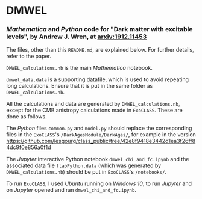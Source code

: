 # DMWEL
### *Mathematica* and *Python* code for "Dark matter with excitable levels", by Andrew J. Wren, at [arxiv:1912.11453](http://arxiv.org/abs/1912.11453)

The files, other than this `README.md`, are explained below. For further details, refer to the paper.

`DMWEL_calculations.nb` is the main *Mathematica* notebook.

`dmwel_data.data` is a supporting datafile, which is used to avoid repeating long calculations.  Ensure that it is put in the same folder as `DMWEL_calculations.nb`.

All the calculations and data are generated by `DMWEL_calculations.nb`, except for the CMB anistropy calculations made in `ExoCLASS`.  These are done as follows.

The *Python* files `common.py` and `model.py` should replace the corresponding files in the `ExoCLASS`'s  `/DarkAgesModule/DarkAges/`, for example in the version https://github.com/lesgourg/class_public/tree/42e8f9418e3442d1ea3f26ff84dc9f0e856a0f1d

The *Jupyter* interactive Python notebook `dmwel_chi_and_fc.ipynb` and the associated data file `ftabPython.data` (which was generated by `DMWEL_calculations.nb`) should be put in `ExoCLASS`'s  `/notebooks/`.  

To run `ExoCLASS`, I used *Ubuntu* running on *Windows 10*, to run *Jupyter* and on *Jupyter* opened and ran `dmwel_chi_and_fc.ipynb`.
